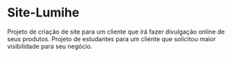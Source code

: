 # Site-Lumihe
Projeto de criação de site para um cliente que irá fazer divulgação online de seus produtos.
Projeto de estudantes para um cliente que solicitou maior visibilidade para seu negócio.
